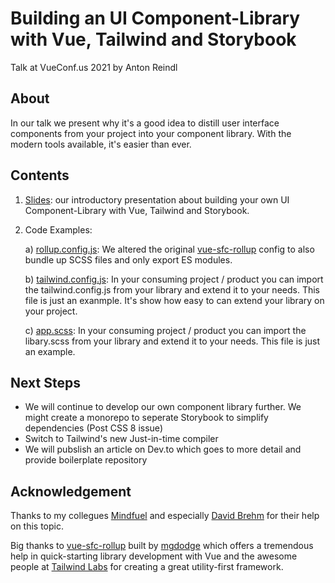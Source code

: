 # Building an UI Component-Library with Vue, Tailwind and Storybook

Talk at VueConf.us 2021 by Anton Reindl

## About

In our talk we present why it's a good idea to distill user interface components from your project into your component library. With the modern tools available, it's easier than ever.

## Contents

1. [Slides](): our introductory presentation about building your own UI Component-Library with Vue, Tailwind and Storybook.

2. Code Examples:

   a) [rollup.config.js](): We altered the original [vue-sfc-rollup](https://github.com/team-innovation/vue-sfc-rollup) config to also bundle up SCSS files and only export ES modules.

   b) [tailwind.config.js](): In your consuming project / product you can import the tailwind.config.js from your library and extend it to your needs. This file is just an exanmple. It's show how easy to can extend your library on your project.

   c) [app.scss](): In your consuming project / product you can import the libary.scss from your library and extend it to your needs. This file is just an example.

## Next Steps

- We will continue to develop our own component library further. We might create a monorepo to seperate Storybook to simplify dependencies (Post CSS 8 issue)
- Switch to Tailwind's new Just-in-time compiler
- We will pubslish an article on Dev.to which goes to more detail and provide boilerplate repository

## Acknowledgement

Thanks to my collegues [Mindfuel](htttps://mindfuel.ai) and especially [David Brehm](https://github.com/David-Brehm) for their help on this topic.

Big thanks to [vue-sfc-rollup](https://github.com/team-innovation/vue-sfc-rollup) built by [mgdodge](https://github.com/mgdodge) which offers a tremendous help in quick-starting library development with Vue and the awesome people at [Tailwind Labs](https://tailwindcss.com) for creating a great utility-first framework.
